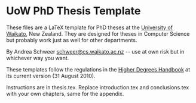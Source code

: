UoW PhD Thesis Template
=======================

These files are a LaTeX template for PhD theses at the [University of Waikato][1], New Zealand. They are designed for theses in Computer Science but probably work just as well for other departments.

By Andrea Schweer <schweer@cs.waikato.ac.nz> -- use at own risk but in whichever way you want. 

These templates follow the regulations in the [Higher Degrees Handbook][2] at its current version (31 August 2010).

Instructions are in thesis.tex. Replace introduction.tex and conclusions.tex with your own chapters, same for the appendix.

[1]: http://www.waikato.ac.nz
[2]: http://www.waikato.ac.nz/sasd/files/pdf/postgraduate/higherdegreeshandbook.pdf
